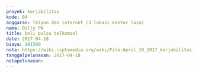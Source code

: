 ```yaml
---
proyek: kerjabilitas
kode: B4
anggaran: Telpon dan internet (3 lokasi kantor lain)
nama: Billy PN
title: beli pulsa telkomsel
date: 2017-04-18
biaya: 101500
nota: https://wiki.ciptamedia.org/wiki/File:April_18_2017_kerjabilitas_B4_pulsa_billy.jpg
tanggalpelunasan: 2017-04-18
notapelunasan:
---
```

